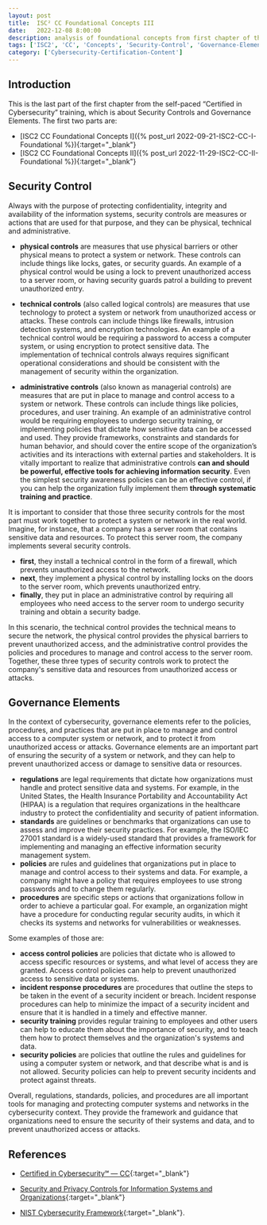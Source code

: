 ```yaml
---
layout: post
title:  ISC² CC Foundational Concepts III
date:   2022-12-08 8:00:00
description: analysis of foundational concepts from first chapter of the self-paced “Certified in Cybersecurity” training, focusing on security controls and governance elements.
tags: ['ISC2', 'CC', 'Concepts', 'Security-Control', 'Governance-Elements']
category: ['Cybersecurity-Certification-Content']
---
```


## Introduction

This is the last part of the first chapter from the self-paced “Certified in Cybersecurity” training, which is about Security Controls and Governance Elements. The first two parts are:

* [ISC2 CC Foundational Concepts I]({% post_url 2022-09-21-ISC2-CC-I-Foundational %}){:target="_blank"}
* [ISC2 CC Foundational Concepts II]({% post_url 2022-11-29-ISC2-CC-II-Foundational %}){:target="_blank"}

## Security Control

Always with the purpose of protecting confidentiality, integrity and availability of the information systems, security controls are measures or actions that are used for that purpose, and they can be physical, technical and administrative.

* **physical controls** are measures that use physical barriers or other physical means to protect a system or network. These controls can include things like locks, gates, or security guards. An example of a physical control would be using a lock to prevent unauthorized access to a server room, or having security guards patrol a building to prevent unauthorized entry.

* **technical controls** (also called logical controls) are measures that use technology to protect a system or network from unauthorized access or attacks. These controls can include things like firewalls, intrusion detection systems, and encryption technologies. An example of a technical control would be requiring a password to access a computer system, or using encryption to protect sensitive data. The implementation of technical controls always requires significant operational considerations and should be consistent with the management of security within the organization.

* **administrative controls** (also known as managerial controls) are measures that are put in place to manage and control access to a system or network. These controls can include things like policies, procedures, and user training. An example of an administrative control would be requiring employees to undergo security training, or implementing policies that dictate how sensitive data can be accessed and used. They provide frameworks, constraints and standards for human behavior, and should cover the entire scope of the organization’s activities and its interactions with external parties and stakeholders. It is vitally important to realize that administrative controls **can and should be powerful, effective tools for achieving information security**. Even the simplest security awareness policies can be an effective control, if you can help the organization fully implement them **through systematic training and practice**.

It is important to consider that those three security controls for the most part must work together to protect a system or network in the real world. Imagine, for instance, that a company has a server room that contains sensitive data and resources. To protect this server room, the company implements several security controls.

* **first**, they install a technical control in the form of a firewall, which prevents unauthorized access to the network.
* **next**, they implement a physical control by installing locks on the doors to the server room, which prevents unauthorized entry.
* **finally**, they put in place an administrative control by requiring all employees who need access to the server room to undergo security training and obtain a security badge.

In this scenario, the technical control provides the technical means to secure the network, the physical control provides the physical barriers to prevent unauthorized access, and the administrative control provides the policies and procedures to manage and control access to the server room. Together, these three types of security controls work to protect the company's sensitive data and resources from unauthorized access or attacks.

## Governance Elements

In the context of cybersecurity, governance elements refer to the policies, procedures, and practices that are put in place to manage and control access to a computer system or network, and to protect it from unauthorized access or attacks. Governance elements are an important part of ensuring the security of a system or network, and they can help to prevent unauthorized access or damage to sensitive data or resources.

* **regulations** are legal requirements that dictate how organizations must handle and protect sensitive data and systems. For example, in the United States, the Health Insurance Portability and Accountability Act (HIPAA) is a regulation that requires organizations in the healthcare industry to protect the confidentiality and security of patient information.
* **standards** are guidelines or benchmarks that organizations can use to assess and improve their security practices. For example, the ISO/IEC 27001 standard is a widely-used standard that provides a framework for implementing and managing an effective information security management system.
* **policies** are rules and guidelines that organizations put in place to manage and control access to their systems and data. For example, a company might have a policy that requires employees to use strong passwords and to change them regularly.
* **procedures** are specific steps or actions that organizations follow in order to achieve a particular goal. For example, an organization might have a procedure for conducting regular security audits, in which it checks its systems and networks for vulnerabilities or weaknesses.

Some examples of those are:

* **access control policies** are policies that dictate who is allowed to access specific resources or systems, and what level of access they are granted. Access control policies can help to prevent unauthorized access to sensitive data or systems.
* **incident response procedures** are procedures that outline the steps to be taken in the event of a security incident or breach. Incident response procedures can help to minimize the impact of a security incident and ensure that it is handled in a timely and effective manner.
* **security training** provides regular training to employees and other users can help to educate them about the importance of security, and to teach them how to protect themselves and the organization's systems and data.
* **security policies** are policies that outline the rules and guidelines for using a computer system or network, and that describe what is and is not allowed. Security policies can help to prevent security incidents and protect against threats.

Overall, regulations, standards, policies, and procedures are all important tools for managing and protecting computer systems and networks in the cybersecurity context. They provide the framework and guidance that organizations need to ensure the security of their systems and data, and to prevent unauthorized access or attacks.

## References

* [Certified in Cybersecurity℠ — CC](https://www.isc2.org/Certifications/CC?filter=featured&searchRoot=A82B5ABE5FF04271998AE8A4B5D7DEFD){:target="_blank"}

* [Security and Privacy Controls for Information Systems and Organizations](https://csrc.nist.gov/publications/detail/sp/800-53/rev-5/final){:target="_blank"}

* [NIST Cybersecurity Framework](https://www.nist.gov/cyberframework){:target="_blank"}.
